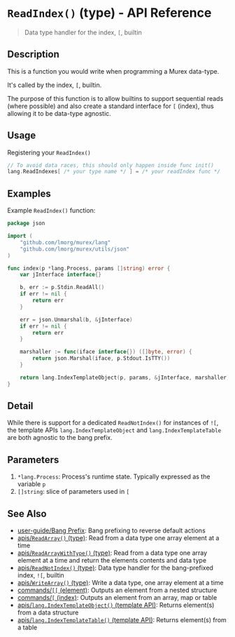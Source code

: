 # `ReadIndex()` (type) - API Reference

> Data type handler for the index, `[`, builtin

## Description

This is a function you would write when programming a Murex data-type.

It's called by the index, `[`, builtin.

The purpose of this function is to allow builtins to support sequential reads
(where possible) and also create a standard interface for `[` (index), thus
allowing it to be data-type agnostic.

## Usage

Registering your `ReadIndex()`

```go
// To avoid data races, this should only happen inside func init()
lang.ReadIndexes[ /* your type name */ ] = /* your readIndex func */
```

## Examples

Example `ReadIndex()` function:

```go
package json

import (
	"github.com/lmorg/murex/lang"
	"github.com/lmorg/murex/utils/json"
)

func index(p *lang.Process, params []string) error {
	var jInterface interface{}

	b, err := p.Stdin.ReadAll()
	if err != nil {
		return err
	}

	err = json.Unmarshal(b, &jInterface)
	if err != nil {
		return err
	}

	marshaller := func(iface interface{}) ([]byte, error) {
		return json.Marshal(iface, p.Stdout.IsTTY())
	}

	return lang.IndexTemplateObject(p, params, &jInterface, marshaller)
}
```

## Detail

While there is support for a dedicated `ReadNotIndex()` for instances of `![`,
the template APIs `lang.IndexTemplateObject` and `lang.IndexTemplateTable` are
both agnostic to the bang prefix.

## Parameters

1. `*lang.Process`: Process's runtime state. Typically expressed as the variable `p`
2. `[]string`: slice of parameters used in `[`

## See Also

- [user-guide/Bang Prefix](../user-guide/bang-prefix.md):
  Bang prefixing to reverse default actions
- [apis/`ReadArray()` (type)](../apis/ReadArray.md):
  Read from a data type one array element at a time
- [apis/`ReadArrayWithType()` (type)](../apis/ReadArrayWithType.md):
  Read from a data type one array element at a time and return the elements contents and data type
- [apis/`ReadNotIndex()` (type)](../apis/ReadNotIndex.md):
  Data type handler for the bang-prefixed index, `![`, builtin
- [apis/`WriteArray()` (type)](../apis/WriteArray.md):
  Write a data type, one array element at a time
- [commands/`[[` (element)](../commands/element.md):
  Outputs an element from a nested structure
- [commands/`[` (index)](../commands/index2.md):
  Outputs an element from an array, map or table
- [apis/`lang.IndexTemplateObject()` (template API)](../apis/lang.IndexTemplateObject.md):
  Returns element(s) from a data structure
- [apis/`lang.IndexTemplateTable()` (template API)](../apis/lang.IndexTemplateTable.md):
  Returns element(s) from a table
